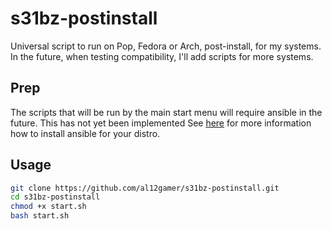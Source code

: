 # s31bz-postinstall
Universal script to run on Pop, Fedora or Arch, post-install, for my systems.
In the future, when testing compatibility, I'll add scripts for more systems.

## Prep
The scripts that will be run by the main start menu will require ansible in the future. This has not yet been implemented
See [here](https://docs.ansible.com/ansible/latest/installation_guide/intro_installation.html) for more information how to install ansible for your distro.
## Usage
```bash
git clone https://github.com/al12gamer/s31bz-postinstall.git
cd s31bz-postinstall
chmod +x start.sh
bash start.sh
```
